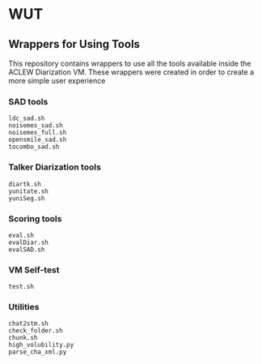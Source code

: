 # WUT
## Wrappers for Using Tools
This repository contains wrappers to use all the tools available inside the ACLEW Diarization VM.
These wrappers were created in order to create a more simple user experience

### SAD tools
```
ldc_sad.sh
noisemes_sad.sh
noisemes_full.sh
opensmile_sad.sh
tocombo_sad.sh
```
### Talker Diarization tools
```
diartk.sh
yunitate.sh
yuniSeg.sh
```
### Scoring tools
```
eval.sh
evalDiar.sh
evalSAD.sh
```
### VM Self-test
```
test.sh
```
### Utilities
```
chat2stm.sh
check_folder.sh
chunk.sh
high_volubility.py
parse_cha_xml.py
```
